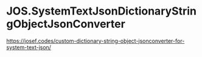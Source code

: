 # JOS.SystemTextJsonDictionaryStringObjectJsonConverter
https://josef.codes/custom-dictionary-string-object-jsonconverter-for-system-text-json/
